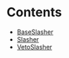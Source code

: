 

# Contents
- [BaseSlasher](BaseSlasher.sol/abstract.BaseSlasher.md)
- [Slasher](Slasher.sol/contract.Slasher.md)
- [VetoSlasher](VetoSlasher.sol/contract.VetoSlasher.md)

